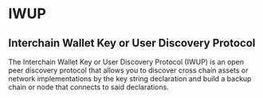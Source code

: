 # IWUP
## Interchain Wallet Key or User Discovery Protocol
The Interchain Wallet Key or User Discovery Protocol (IWUP) is an open peer discovery protocol that allows you to discover cross chain assets or network implementations by the key string declaration and build a backup chain or node that connects to said declarations.
